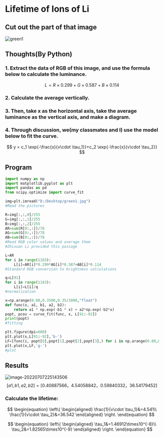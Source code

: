 # Lifetime of Ions of Li 

## Cut out the part of that image

![green1](D:\桌面\green1.jpg)

## Thoughts(By Python)

### 1. Extract the data of RGB of this image, and use the formula below to calculate the luminance.

$$
L=R×0.299+G×0.587+B×0.114
$$

### 2. Calculate the average vertically.

### 3. Then, take x as the horizontal axis, take the average luminance as the vertical axis, and make a diagram.

### 4. Through discussion, we(my classmates and I) use the model below to fit the curve.

$$
y = c_1 \exp{-\frac{x}{v\cdot \tau_1}}+c_2 \exp{-\frac{x}{v\cdot \tau_2}}
$$

## Program

```python
import numpy as np
import matplotlib.pyplot as plt
import pandas as pd
from scipy.optimize import curve_fit

img=plt.imread("D:/Desktop/green1.jpg")
#Read the pictures

R=img[:,:,0]/255
G=img[:,:,1]/255
B=img[:,:,2]/255
AR=sum(R[0:,:])/78
AG=sum(G[0:,:])/78
AB=sum(B[0:,:])/78
#Read RGB color values and average them
#Zhixuan Li provided this passage

L=AR
for i in range(1183):
    L[i]=AR[i]*0.299*AG[i]*0.587+AB[i]*0.114
#Standard RGB conversion to brightness calculations

q=L[91]
for i in range(1183):
    L[i]=L[i]/q
#normalization

x=np.arange(0.00,0.3500,0.35/1000,"float")
def func(x, a1, b1, a2, b2):
    return a1 * np.exp(-b1 * x) + a2*np.exp(-b2*x)
popt, pcov = curve_fit(func, x, L[91:-92])
print(popt)
#fitting

plt.figure(dpi=600)
plt.plot(x,L[91:-92],'b-')
LF=[func(i, popt[0],popt[1],popt[2],popt[3],) for i in np.arange(0.00,0.3500,0.35/1000,'float')]
plt.plot(x,LF,'g-')
#plot
```

## Results

![image-20220707225143506](C:\Users\LZX\AppData\Roaming\Typora\typora-user-images\image-20220707225143506.png)
$$
[a1,b1,a2,b2]=[0.40887566   ， 4.54058842，  0.59840332 ， 36.54179452]
$$

### Calculate the lifetime:

$$
\begin{equation}
\left\{
\begin{aligned}
\frac{1}{v\cdot \tau_1}&=4.541\\
\frac{1}{v\cdot \tau_2}&=36.542
\end{aligned}
\right.
\end{equation}
$$

$$
\begin{equation}
\left\{
\begin{aligned}
\tau_1&=1.46912\times10^{-8}\\
\tau_2&=1.82565\times10^{-9}
\end{aligned}
\right.
\end{equation}
$$

